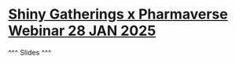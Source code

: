 # [Shiny Gatherings x Pharmaverse Webinar 28 JAN 2025](https://pharmar.github.io/events-shinygatherings2025)

^^^ Slides ^^^
